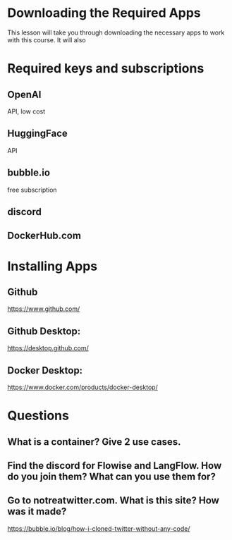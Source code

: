 # Downloading the Required Apps

This lesson will take you through downloading the necessary apps to work with this course.  It will also

# Required keys and subscriptions
## OpenAI
API, low cost
## HuggingFace
API
## bubble.io
free subscription
## discord

## DockerHub.com

# Installing Apps

## Github
https://www.github.com/

## Github Desktop:
https://desktop.github.com/


## Docker Desktop:
https://www.docker.com/products/docker-desktop/



# Questions

## What is a container? Give 2 use cases.

## Find the discord for Flowise and LangFlow.  How do you join them? What can you use them for?

## Go to notreatwitter.com.  What is this site?  How was it made?  

https://bubble.io/blog/how-i-cloned-twitter-without-any-code/


